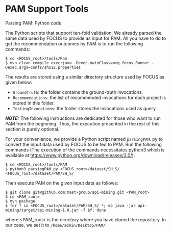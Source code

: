 # PAM Support Tools

Parsing PAM: Python code

The Python scripts that support ten-fold validation. We already parsed the same data used
by FOCUS to provide as input for PAM. All you have to do to get the recommendation outcomes by PAM is to run the following commands:
```
$ cd <FOCUS_root>/tools/Pam
$ mvn clean compile exec:java -Dexec.mainClass=org.focus.Runner -Dexec.args=confs/shs12.properties
```
The results are stored using a similar directory structure used by FOCUS
as given below:
* ```GroundTruth```: the folder contains the ground-truth invocations.
* ```Recommendations```: the list of recommended invocations for each project
is stored in this folder.
* ```TestingInvocations```: the folder stores the invocations used as query.

***NOTE:*** The following instructions are dedicated for those who want to run
PAM from the beginning. Thus, the execution presented in the rest of this
section is purely optional.

For your convenience, we provide a Python script named ```parsingPAM```.
py to convert the input data used by FOCUS to be fed to PAM. Run the
following commands (The execution of the commands necessitates python3 which is available at https://www.python.org/download/releases/3.0/): 
```
$ cd <FOCUS_root>/tools/PAM
$ python3 parsingPAM.py <FOCUS_root>/dataset/SH_S/ <FOCUS_root>/dataset/PAM/SH_S/
```
Then execute PAM on the given input data as follows:
```
$ git clone git@github.com:mast-group/api-mining.git <PAM_root>
$ cd <PAM_root>
$ mvn package
$ for f in <FOCUS_root>/dataset/PAM/SH_S/ *; do java -jar api-mining/target/api-mining-1.0.jar -f $f; done
```
where <PAM_root> is the directory where you have cloned the repository.
In our case, we set it to ```/home/admin/Desktop/PAM/```.
